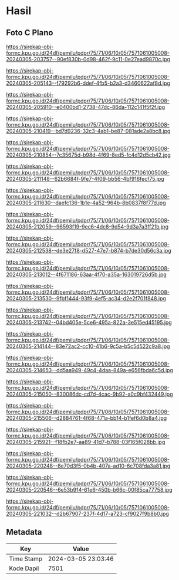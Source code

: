 # Hasil

## Foto C Plano

https://sirekap-obj-formc.kpu.go.id/24df/pemilu/pdpr/75/71/06/10/05/7571061005008-20240305-203757--90ef830b-0d98-462f-9c11-0e27ead9870c.jpg

https://sirekap-obj-formc.kpu.go.id/24df/pemilu/pdpr/75/71/06/10/05/7571061005008-20240305-205143--f79292b6-ddef-4fb5-b2a3-d3460622af8d.jpg

https://sirekap-obj-formc.kpu.go.id/24df/pemilu/pdpr/75/71/06/10/05/7571061005008-20240305-205910--e0400bd1-2738-47dc-86da-112c141f5f2f.jpg

https://sirekap-obj-formc.kpu.go.id/24df/pemilu/pdpr/75/71/06/10/05/7571061005008-20240305-210419--bd7d9236-32c3-4ab1-be87-081ade2a8bc8.jpg

https://sirekap-obj-formc.kpu.go.id/24df/pemilu/pdpr/75/71/06/10/05/7571061005008-20240305-210854--7c35675d-b98d-4f69-8ed5-fc4d12d5cb42.jpg

https://sirekap-obj-formc.kpu.go.id/24df/pemilu/pdpr/75/71/06/10/05/7571061005008-20240305-211148--62b6684f-9fe7-4f09-bb56-4bf916fecf75.jpg

https://sirekap-obj-formc.kpu.go.id/24df/pemilu/pdpr/75/71/06/10/05/7571061005008-20240305-211630--daefc136-1b1e-4a52-964b-8b0837f8f77d.jpg

https://sirekap-obj-formc.kpu.go.id/24df/pemilu/pdpr/75/71/06/10/05/7571061005008-20240305-212059--96593f19-9ec6-4dc8-9d54-9d3a7a3ff21b.jpg

https://sirekap-obj-formc.kpu.go.id/24df/pemilu/pdpr/75/71/06/10/05/7571061005008-20240305-212538--de3e27f8-d527-47e7-b874-b7de30d56c3a.jpg

https://sirekap-obj-formc.kpu.go.id/24df/pemilu/pdpr/75/71/06/10/05/7571061005008-20240305-213012--4f671186-63aa-4f70-a35a-163019726d5b.jpg

https://sirekap-obj-formc.kpu.go.id/24df/pemilu/pdpr/75/71/06/10/05/7571061005008-20240305-213530--9fbf1444-93f9-4ef5-ac34-d2e2f701f848.jpg

https://sirekap-obj-formc.kpu.go.id/24df/pemilu/pdpr/75/71/06/10/05/7571061005008-20240305-213742--04bd405e-5ce6-495a-822a-3e515ed45195.jpg

https://sirekap-obj-formc.kpu.go.id/24df/pemilu/pdpr/75/71/06/10/05/7571061005008-20240305-214144--83e72ac2-cc10-41b6-9c5a-b5c5d522c9a8.jpg

https://sirekap-obj-formc.kpu.go.id/24df/pemilu/pdpr/75/71/06/10/05/7571061005008-20240305-214653--dd5aa949-49c4-4daa-849a-e656fbda6c5d.jpg

https://sirekap-obj-formc.kpu.go.id/24df/pemilu/pdpr/75/71/06/10/05/7571061005008-20240305-215050--830086dc-cd7d-4cac-9b92-a0c9bf432449.jpg

https://sirekap-obj-formc.kpu.go.id/24df/pemilu/pdpr/75/71/06/10/05/7571061005008-20240305-215506--d2884761-4f68-471a-bb14-b1fef6d0b8a4.jpg

https://sirekap-obj-formc.kpu.go.id/24df/pemilu/pdpr/75/71/06/10/05/7571061005008-20240305-215921--f18fb2e7-aa89-41d7-b788-03f165f028bb.jpg

https://sirekap-obj-formc.kpu.go.id/24df/pemilu/pdpr/75/71/06/10/05/7571061005008-20240305-220248--8e70d3f5-0b4b-407a-ad10-6c708fda3a81.jpg

https://sirekap-obj-formc.kpu.go.id/24df/pemilu/pdpr/75/71/06/10/05/7571061005008-20240305-220546--6e53b914-61e6-450b-b66c-00f85ca77758.jpg

https://sirekap-obj-formc.kpu.go.id/24df/pemilu/pdpr/75/71/06/10/05/7571061005008-20240305-221032--d2b67907-237f-4d17-a723-cf9027f9b8b0.jpg


## Metadata

| Key        | Value               |
| ---------- | ------------------- |
| Time Stamp | 2024-03-05 23:03:46 |
| Kode Dapil | 7501                |



